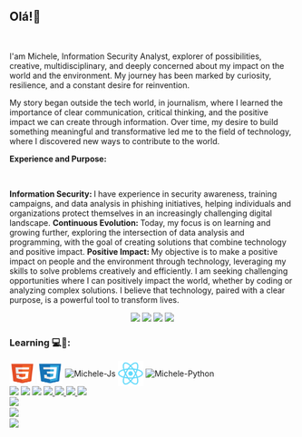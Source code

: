 <h2 align="left"> Olá!👋 <br> </h2> 

<br>

I'am Michele, Information Security Analyst, explorer of possibilities, creative, multidisciplinary, and deeply concerned about my impact on the world and the environment. My journey has been marked by curiosity, resilience, and a constant desire for reinvention.

My story began outside the tech world, in journalism, where I learned the importance of clear communication, critical thinking, and the positive impact we can create through information. Over time, my desire to build something meaningful and transformative led me to the field of technology, where I discovered new ways to contribute to the world.

<b> Experience and Purpose: </b>

<br>

<b> Information Security: </b> I have experience in security awareness, training campaigns, and data analysis in phishing initiatives, helping individuals and organizations protect themselves in an increasingly challenging digital landscape.
<b> Continuous Evolution: </b> Today, my focus is on learning and growing further, exploring the intersection of data analysis and programming, with the goal of creating solutions that combine technology and positive impact.
<b> Positive Impact: </b> My objective is to make a positive impact on people and the environment through technology, leveraging my skills to solve problems creatively and efficiently.
I am seeking challenging opportunities where I can positively impact the world, whether by coding or analyzing complex solutions. I believe that technology, paired with a clear purpose, is a powerful tool to transform lives.

  <div align="center">
<img height="150em" src="https://github-profile-summary-cards.vercel.app/api/cards/profile-details?username=runmichele&theme=tokyonight"/> 
<img height="150em" src="https://github-readme-stats.vercel.app/api?username=runmichele&show_icons=false&theme=tokyonight&include_all_commits=true&count_private=true&hide_border=false"/> <img height="150em" src="https://github-readme-stats.vercel.app/api/top-langs/?username=runmichele&layout=compact&langs_count=7&theme=tokyonight&hide_border=false"/> <img height="150em" src="https://github-readme-streak-stats.herokuapp.com/?user=runmichele&theme=tokyonight&hide_border=false"/>

</div>
  
<div>
  
  <h3>Learning 💻🫠: </h3>
  <img align="center" alt="Michele-HTML" height="35" width="45" src="https://raw.githubusercontent.com/devicons/devicon/master/icons/html5/html5-original.svg">
  <img align="center" alt="Michele-CSS" height="35" width="45" src="https://raw.githubusercontent.com/devicons/devicon/master/icons/css3/css3-original.svg">
  <img align="center" alt="Michele-Js" height="35" width="45" src="https://cdn.jsdelivr.net/gh/devicons/devicon/icons/javascript/javascript-original.svg">
  <img align="center" alt="Michele-ReactNative" heighttps://www.linkedin.com/in/michele-alves-244456165/ht="35" width="45" src="https://raw.githubusercontent.com/devicons/devicon/master/icons/react/react-original.svg">
  <img align="center" alt="Michele-Python" height="35" width="45" src="https://cdn.jsdelivr.net/gh/devicons/devicon/icons/python/python-original.svg">
 
  </div>
  
 
<div>
  <!--CONTATOS -->
        <a href="https://https://www.linkedin.com/in/michele-alves-244456165/" target="_blank"><img src="https://img.shields.io/badge/-LinkedIn-%230077B5?style=for-the-badge&logo=linkedin&logoColor=white" target="_blank"></a> 
        <a href = "mailto:michelemmono@gmail.com"><img src="https://img.shields.io/badge/Gmail-D14836?style=for-the-badge&logo=gmail&logoColor=white" target="_blank"></a>
        <a href="https://www.instagram.com/runmichele/" target="_blank"><img src="https://img.shields.io/badge/Instagram-E4405F?style=for-the-badge&logo=instagram&logoColor=white"></a>
        <a href="#" target="_blank">
        <img src="https://img.shields.io/badge/-PowerBI-F2C811?style=for-the-badge&logo=power-bi&logoColor=black" />
        </a>
    <!-- Pandas -->
        <a href="#" target="_blank">
        <img src="https://img.shields.io/badge/-Pandas-150458?style=for-the-badge&logo=pandas" />
        </a>
     <!-- SQL -->
        <a href="#" target="_blank">
        <img src="https://img.shields.io/badge/-SQL-4479A1?style=for-the-badge&logo=postgresql&logoColor=white" />
        </a>
        <!-- Microsoft Azure -->
        <img src="https://img.shields.io/badge/-Microsoft%20Azure-0089D6?style=for-the-badge&logo=microsoft-azure&logoColor=white" />
    <div>
        <!-- Microsoft Office -->
        <a href="#" target="_blank">
            <img src="https://img.shields.io/badge/-Microsoft%20Office-D83B01?style=for-the-badge&logo=microsoft-office&logoColor=white" />
        </a>
    <div>
        <!-- Jira -->
        <a href="#" target="_blank">
            <img src="https://img.shields.io/badge/-Jira-0052CC?style=for-the-badge&logo=jira&logoColor=white" />
        </a>
    <div>
        <!-- Visual Studio Code -->
        <a href="#" target="_blank">
            <img src="https://img.shields.io/badge/-Visual%20Studio%20Code-0078D4?style=for-the-badge&logo=visual-studio-code&logoColor=white" />
        </a>
    </div>
    
